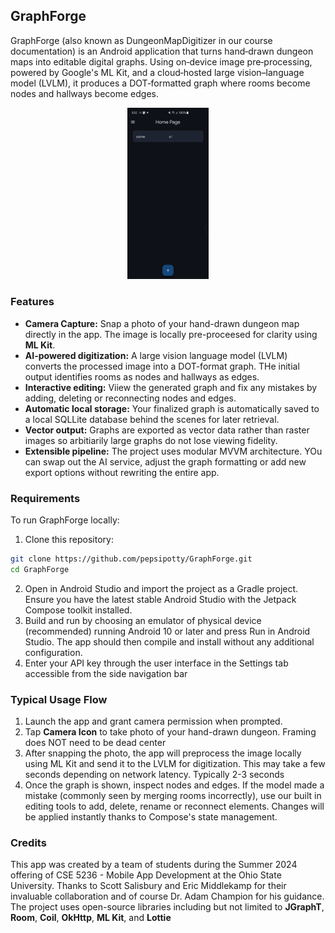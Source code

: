 ## GraphForge

GraphForge (also known as DungeonMapDigitizer in our course documentation) is an Android application that turns hand‑drawn dungeon maps into editable digital graphs. Using on‑device image pre‑processing, powered by Google's ML Kit, and a cloud‑hosted large vision–language model (LVLM), it produces a DOT‑formatted graph where rooms become nodes and hallways become edges.
<p align="center">
<img src="Dungeon Test Aug 14 2025.gif" alt="App Demo" width="130"/>
</p>

### Features
- **Camera Capture:** Snap a photo of your hand-drawn dungeon map directly in the app. The image is locally pre-proceesed for clarity using **ML Kit**.
- **AI-powered digitization:** A large vision language model (LVLM) converts the processed image into a DOT-format graph. THe initial output identifies rooms as nodes and hallways as edges.
- **Interactive editing:** Viiew the generated graph and fix any mistakes by adding, deleting or reconnecting nodes and edges.
- **Automatic local storage:** Your finalized graph is automatically saved to a local SQLLite database behind the scenes for later retrieval.
- **Vector output:** Graphs are exported as vector data rather than raster images so arbitiarily large graphs do not lose viewing fidelity.
- **Extensible pipeline:** The project uses modular MVVM architecture. YOu can swap out the AI service, adjust the graph formatting or add new export options without rewriting the entire app.

### Requirements
To run GraphForge locally:
1. Clone this repository:
```sh
git clone https://github.com/pepsipotty/GraphForge.git
cd GraphForge
```
2. Open in Android Studio and import the project as a Gradle project. Ensure you have the latest stable Android Studio with the Jetpack Compose toolkit installed.
3. Build and run by choosing an emulator of physical device (recommended) running Android 10 or later and press Run in Android Studio. The app should then compile and install without any additional configuration.
4. Enter your API key through the user interface in the Settings tab accessible from the side navigation bar

### Typical Usage Flow
1. Launch the app and grant camera permission when prompted.
2. Tap **Camera Icon** to take photo of your hand-drawn dungeon. Framing does NOT need to be dead center
3. After snapping the photo, the app will preprocess the image locally using ML Kit and send it to the LVLM for digitization. This may take a few seconds depending on network latency. Typically 2-3 seconds
4. Once the graph is shown, inspect nodes and edges. If the model made a mistake (commonly seen by merging rooms incorrectly), use our built in editing tools to add, delete, rename or reconnect elements. Changes will be applied instantly thanks to Compose's state management.

### Credits
This app was created by a team of students during the Summer 2024 offering of CSE 5236 - Mobile App Development at the Ohio State University. Thanks to Scott Salisbury and Eric Middlekamp for their invaluable collaboration and of course Dr. Adam Champion for his guidance. The project uses open-source libraries including but not limited to **JGraphT**, **Room**, **Coil**, **OkHttp**, **ML Kit**, and **Lottie**

